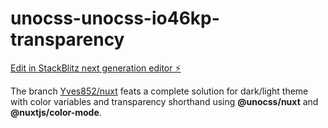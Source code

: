 # unocss-unocss-io46kp-transparency

[Edit in StackBlitz next generation editor ⚡️](https://stackblitz.com/~/github.com/Yves852/unocss-unocss-io46kp-transparency)

The branch [Yves852/nuxt](https://github.com/Yves852/unocss-unocss-io46kp-transparency/tree/Yves852/nuxt) feats a complete solution for dark/light theme with color variables and transparency shorthand using **@unocss/nuxt** and **@nuxtjs/color-mode**.